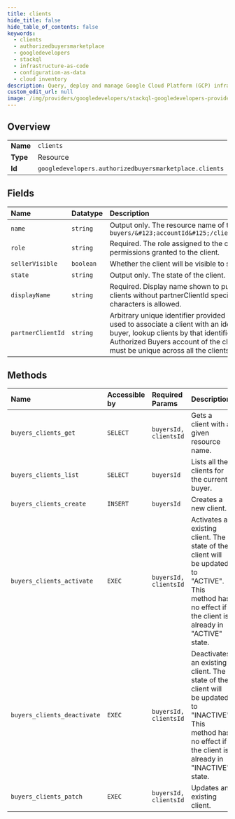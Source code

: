 ```yaml
---
title: clients
hide_title: false
hide_table_of_contents: false
keywords:
  - clients
  - authorizedbuyersmarketplace
  - googledevelopers    
  - stackql
  - infrastructure-as-code
  - configuration-as-data
  - cloud inventory
description: Query, deploy and manage Google Cloud Platform (GCP) infrastructure and resources using SQL
custom_edit_url: null
image: /img/providers/googledevelopers/stackql-googledevelopers-provider-featured-image.png
---
```

  
    

## Overview
<table><tbody>
<tr><td><b>Name</b></td><td><code>clients</code></td></tr>
<tr><td><b>Type</b></td><td>Resource</td></tr>
<tr><td><b>Id</b></td><td><code>googledevelopers.authorizedbuyersmarketplace.clients</code></td></tr>
</tbody></table>

## Fields
| Name | Datatype | Description |
|:-----|:---------|:------------|
| `name` | `string` | Output only. The resource name of the client. Format: `buyers/&#123;accountId&#125;/clients/&#123;clientAccountId&#125;` |
| `role` | `string` | Required. The role assigned to the client. Each role implies a set of permissions granted to the client. |
| `sellerVisible` | `boolean` | Whether the client will be visible to sellers. |
| `state` | `string` | Output only. The state of the client. |
| `displayName` | `string` | Required. Display name shown to publishers. Must be unique for clients without partnerClientId specified. Maximum length of 255 characters is allowed. |
| `partnerClientId` | `string` | Arbitrary unique identifier provided by the buyer. This field can be used to associate a client with an identifier in the namespace of the buyer, lookup clients by that identifier and verify whether an Authorized Buyers account of the client already exists. If present, must be unique across all the clients. |
## Methods
| Name | Accessible by | Required Params | Description |
|:-----|:--------------|:----------------|:------------|
| `buyers_clients_get` | `SELECT` | `buyersId, clientsId` | Gets a client with a given resource name. |
| `buyers_clients_list` | `SELECT` | `buyersId` | Lists all the clients for the current buyer. |
| `buyers_clients_create` | `INSERT` | `buyersId` | Creates a new client. |
| `buyers_clients_activate` | `EXEC` | `buyersId, clientsId` | Activates an existing client. The state of the client will be updated to "ACTIVE". This method has no effect if the client is already in "ACTIVE" state. |
| `buyers_clients_deactivate` | `EXEC` | `buyersId, clientsId` | Deactivates an existing client. The state of the client will be updated to "INACTIVE". This method has no effect if the client is already in "INACTIVE" state. |
| `buyers_clients_patch` | `EXEC` | `buyersId, clientsId` | Updates an existing client. |
